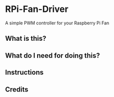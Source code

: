 # RPi-Fan-Driver
A simple PWM controller for your Raspberry Pi Fan

## What is this?

## What do I need for doing this?

## Instructions

## Credits
